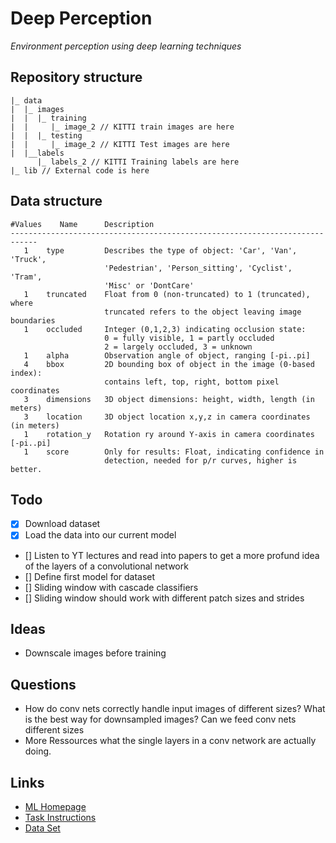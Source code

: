 # Deep Perception


*Environment perception using deep learning techniques*

## Repository structure

    |_ data
    |  |_ images
    |  |  |_ training
    |  |     |_ image_2 // KITTI train images are here
    |  |  |_ testing
    |  |     |_ image_2 // KITTI Test images are here
    |  |__labels
          |_ labels_2 // KITTI Training labels are here
    |_ lib // External code is here

## Data structure

    #Values    Name      Description
    ----------------------------------------------------------------------------
       1    type         Describes the type of object: 'Car', 'Van', 'Truck',
                         'Pedestrian', 'Person_sitting', 'Cyclist', 'Tram',
                         'Misc' or 'DontCare'
       1    truncated    Float from 0 (non-truncated) to 1 (truncated), where
                         truncated refers to the object leaving image boundaries
       1    occluded     Integer (0,1,2,3) indicating occlusion state:
                         0 = fully visible, 1 = partly occluded
                         2 = largely occluded, 3 = unknown
       1    alpha        Observation angle of object, ranging [-pi..pi]
       4    bbox         2D bounding box of object in the image (0-based index):
                         contains left, top, right, bottom pixel coordinates
       3    dimensions   3D object dimensions: height, width, length (in meters)
       3    location     3D object location x,y,z in camera coordinates (in meters)
       1    rotation_y   Rotation ry around Y-axis in camera coordinates [-pi..pi]
       1    score        Only for results: Float, indicating confidence in
                         detection, needed for p/r curves, higher is better.

## Todo
- [x] Download dataset 
- [x] Load the data into our current model
- [] Listen to YT lectures and read into papers to get a more profund idea of the layers of a convolutional network
- [] Define first model for dataset
- [] Sliding window with cascade classifiers
- [] Sliding window should work with different patch sizes and strides

## Ideas

- Downscale images before training

## Questions
- How do conv nets correctly handle input images of different sizes? What is the best way for downsampled images? Can we feed conv nets different sizes
- More Ressources what the single layers in a conv network are actually doing.


## Links
* [ML Homepage](http://ml.informatik.uni-freiburg.de/teaching/ws1314/dl)
* [Task Instructions](http://ml.informatik.uni-freiburg.de/_media/teaching/ws1314/dl/10-working_phase_3.pdf)
* [Data Set](http://www.cvlibs.net/datasets/kitti/eval_object.php)


